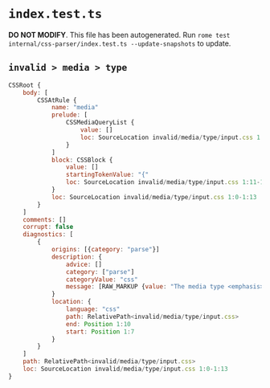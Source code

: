 # `index.test.ts`

**DO NOT MODIFY**. This file has been autogenerated. Run `rome test internal/css-parser/index.test.ts --update-snapshots` to update.

## `invalid > media > type`

```javascript
CSSRoot {
	body: [
		CSSAtRule {
			name: "media"
			prelude: [
				CSSMediaQueryList {
					value: []
					loc: SourceLocation invalid/media/type/input.css 1:6-1:11
				}
			]
			block: CSSBlock {
				value: []
				startingTokenValue: "{"
				loc: SourceLocation invalid/media/type/input.css 1:11-1:13
			}
			loc: SourceLocation invalid/media/type/input.css 1:0-1:13
		}
	]
	comments: []
	corrupt: false
	diagnostics: [
		{
			origins: [{category: "parse"}]
			description: {
				advice: []
				category: ["parse"]
				categoryValue: "css"
				message: [RAW_MARKUP {value: "The media type <emphasis>"}, "tty", RAW_MARKUP {value: "</emphasis> is deprecated."}]
			}
			location: {
				language: "css"
				path: RelativePath<invalid/media/type/input.css>
				end: Position 1:10
				start: Position 1:7
			}
		}
	]
	path: RelativePath<invalid/media/type/input.css>
	loc: SourceLocation invalid/media/type/input.css 1:0-1:13
}
```
